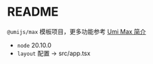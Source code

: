 # README

`@umijs/max` 模板项目，更多功能参考 [Umi Max 简介](https://umijs.org/docs/max/introduce)

+ `node` 20.10.0
+ `layout` 配置 -> src/app.tsx